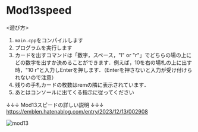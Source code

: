 # Mod13speed

<遊び方><br>
1. `main.cpp`をコンパイルします<br>
2. プログラムを実行します
3. カードを出すコマンドは「数字，スペース，"l" or "r"」でどちらの場の上にどの数字を出すか決めることができます．例えば，10を右の場札の上に出す時，"10 r"と入力しEnterを押します．（Enterを押さないと入力が受け付けられないので注意）
4. 残りの手札カードの枚数はremの隣に表示されています．
5. あとはコンソールに出てくる指示に従ってください

↓↓↓ Mod13スピードの詳しい説明 ↓↓↓<br>
https://emblen.hatenablog.com/entry/2023/12/13/002908

 ![mod13](https://github.com/Emblen/Mod13speed/assets/89460730/9b6cf47f-fbae-4c3c-a95e-9536eaba0ac9)
